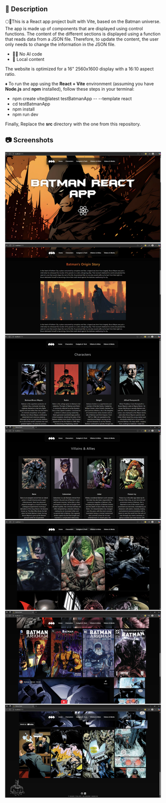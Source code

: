 ## 📄 Description

🌕🦇This is a React app project built with Vite, based on the Batman universe. The app is made up of components that are displayed using control functions.
The content of the different sections is displayed using a function that reads data from a JSON file. Therefore, to update the content, the user only needs to change the information in the JSON file.

* 🚫🤖 No AI code 
* 📁 Local content

The website is optimized for a 16" 2560x1600 display with a 16:10 aspect ratio.

♦️ To run the app using the **React + Vite** environment (assuming you have **Node.js** and **npm** installed), follow these steps in your terminal:

* npm create vite@latest testBatmanApp -- --template react
* cd testBatmanApp
* npm install
* npm run dev

Finally, Replace the <strong>src</strong> directory with the one from this repository.
    

## 📷 Screenshots

![Screenshot1](screenshots/Screenshot1.webp)
![Screenshot2](screenshots/Screenshot2.webp)
![Screenshot3](screenshots/Screenshot3.webp)
![Screenshot4](screenshots/Screenshot4.webp)
![Screenshot5](screenshots/Screenshot5.webp)
![Screenshot6](screenshots/Screenshot6.webp)
![Screenshot7](screenshots/Screenshot7.webp)



  




